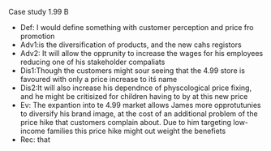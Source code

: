 Case study 1.99 B
 - Def: I would define something with customer perception and price fro promotion
 -  Adv1:is the diversification of products, and the new cahs registors
 - Adv2: It will allow the opprunity to increase the wages for his employees reducing one of his stakeholder compaliats
 - Dis1:Though the customers might sour seeing that the 4.99 store is favoured with only a price increase to itś name
 - Dis2:It will also increase his dependnce of physcological price fixing, and he might be critisized for children having to by at this new price
 - Ev: The expantion into te 4.99 market allows James more opprotutunies to diversify his brand image, at the cost of an additional problem of the price hike that customers complain about. Due to him targeting low-income families this price hike might out weight the benefiets
 - Rec: that 
<!--stackedit_data:
eyJoaXN0b3J5IjpbMjA4MjY0NTgyN119
-->